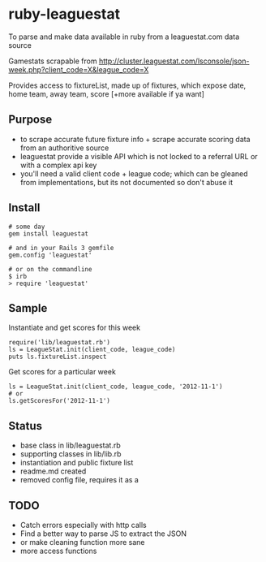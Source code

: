 ruby-leaguestat
===============

To parse and make data available in ruby from a leaguestat.com data source

Gamestats scrapable from http://cluster.leaguestat.com/lsconsole/json-week.php?client_code=X&league_code=X

Provides access to fixtureList, made up of fixtures, which expose date, home team, away team, score [+more available if ya want]

## Purpose

* to scrape accurate future fixture info + scrape accurate scoring data from an authoritive source
* leaguestat provide a visible API which is not locked to a referral URL or with a complex api key
* you'll need a valid client code + league code; which can be gleaned from implementations, but its not documented so don't abuse it

## Install
	
	# some day
	gem install leaguestat
	
	# and in your Rails 3 gemfile
	gem.config 'leaguestat'
	
	# or on the commandline
	$ irb
	> require 'leaguestat'
	

## Sample

Instantiate and get scores for this week
	
	require('lib/leaguestat.rb')
	ls = LeagueStat.init(client_code, league_code)
	puts ls.fixtureList.inspect

Get scores for a particular week

	ls = LeagueStat.init(client_code, league_code, '2012-11-1')
	# or
	ls.getScoresFor('2012-11-1')

## Status

* base class in lib/leaguestat.rb
* supporting classes in lib/lib.rb
* instantiation and public fixture list 
* readme.md created
* removed config file, requires it as a 

## TODO

* Catch errors especially with http calls
* Find a better way to parse JS to extract the JSON
* or make cleaning function more sane
* more access functions